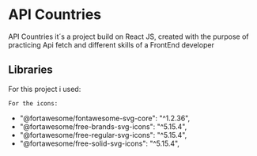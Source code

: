 # API Countries 

API Countries it´s a project build on React JS, created with the purpose of practicing Api fetch and different skills of a FrontEnd developer

## Libraries

For this project i used:

    For the icons:
   - "@fortawesome/fontawesome-svg-core": "^1.2.36",
   - "@fortawesome/free-brands-svg-icons": "^5.15.4",
   - "@fortawesome/free-regular-svg-icons": "^5.15.4",
   - "@fortawesome/free-solid-svg-icons": "^5.15.4",
## 